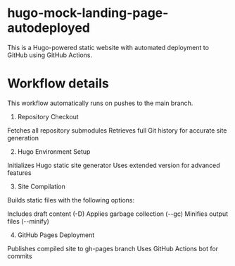 # hugo-mock-landing-page-autodeployed

This is a Hugo-powered static website with automated deployment to GitHub using GitHub Actions. 

# Workflow details

This workflow automatically runs on pushes to the main branch. 

1. Repository Checkout

Fetches all repository submodules
Retrieves full Git history for accurate site generation

2. Hugo Environment Setup

Initializes Hugo static site generator
Uses extended version for advanced features

3. Site Compilation

Builds static files with the following options:

Includes draft content (-D)
Applies garbage collection (--gc)
Minifies output files (--minify)

4. GitHub Pages Deployment

Publishes compiled site to gh-pages branch
Uses GitHub Actions bot for commits
